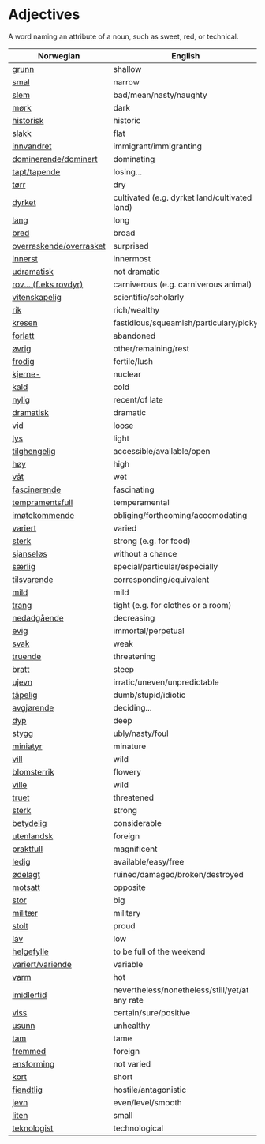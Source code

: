 # Adjectives

A word naming an attribute of a noun, such as sweet, red, or technical.

| Norwegian | English |
| --- | --- |
| [grunn](https://www.ordnett.no/search?language=no&phrase=grunn) | shallow |
| [smal](https://www.ordnett.no/search?language=no&phrase=smal) | narrow |
| [slem](https://www.ordnett.no/search?language=no&phrase=slem) | bad/mean/nasty/naughty |
| [mørk](https://www.ordnett.no/search?language=no&phrase=mørk) | dark |
| [historisk](https://www.ordnett.no/search?language=no&phrase=historisk) | historic |
| [slakk](https://www.ordnett.no/search?language=no&phrase=slakk) | flat |
| [innvandret](https://www.ordnett.no/search?language=no&phrase=innvandret) | immigrant/immigranting |
| [dominerende/dominert](https://www.ordnett.no/search?language=no&phrase=dominerende/dominert) | dominating |
| [tapt/tapende](https://www.ordnett.no/search?language=no&phrase=tapt/tapende) | losing... |
| [tørr](https://www.ordnett.no/search?language=no&phrase=tørr) | dry |
| [dyrket](https://www.ordnett.no/search?language=no&phrase=dyrket) | cultivated (e.g. dyrket land/cultivated land) |
| [lang](https://www.ordnett.no/search?language=no&phrase=lang) | long |
| [bred](https://www.ordnett.no/search?language=no&phrase=bred) | broad |
| [overraskende/overrasket](https://www.ordnett.no/search?language=no&phrase=overraskende/overrasket) | surprised |
| [innerst](https://www.ordnett.no/search?language=no&phrase=innerst) | innermost |
| [udramatisk](https://www.ordnett.no/search?language=no&phrase=udramatisk) | not dramatic |
| [rov... (f.eks rovdyr)](https://www.ordnett.no/search?language=no&phrase=rov...%20(f.eks%20rovdyr)) | carniverous (e.g. carniverous animal) |
| [vitenskapelig](https://www.ordnett.no/search?language=no&phrase=vitenskapelig) | scientific/scholarly |
| [rik](https://www.ordnett.no/search?language=no&phrase=rik) | rich/wealthy |
| [kresen](https://www.ordnett.no/search?language=no&phrase=kresen) | fastidious/squeamish/particulary/picky |
| [forlatt](https://www.ordnett.no/search?language=no&phrase=forlatt) | abandoned |
| [øvrig](https://www.ordnett.no/search?language=no&phrase=øvrig) | other/remaining/rest |
| [frodig](https://www.ordnett.no/search?language=no&phrase=frodig) | fertile/lush |
| [kjerne-](https://www.ordnett.no/search?language=no&phrase=kjerne-) | nuclear |
| [kald](https://www.ordnett.no/search?language=no&phrase=kald) | cold |
| [nylig](https://www.ordnett.no/search?language=no&phrase=nylig) | recent/of late |
| [dramatisk](https://www.ordnett.no/search?language=no&phrase=dramatisk) | dramatic |
| [vid](https://www.ordnett.no/search?language=no&phrase=vid) | loose |
| [lys](https://www.ordnett.no/search?language=no&phrase=lys) | light |
| [tilghengelig](https://www.ordnett.no/search?language=no&phrase=tilghengelig) | accessible/available/open |
| [høy](https://www.ordnett.no/search?language=no&phrase=høy) | high |
| [våt](https://www.ordnett.no/search?language=no&phrase=våt) | wet |
| [fascinerende](https://www.ordnett.no/search?language=no&phrase=fascinerende) | fascinating |
| [tempramentsfull](https://www.ordnett.no/search?language=no&phrase=tempramentsfull) | temperamental |
| [imøtekommende](https://www.ordnett.no/search?language=no&phrase=imøtekommende) | obliging/forthcoming/accomodating |
| [variert](https://www.ordnett.no/search?language=no&phrase=variert) | varied |
| [sterk](https://www.ordnett.no/search?language=no&phrase=sterk) | strong (e.g. for food) |
| [sjanseløs](https://www.ordnett.no/search?language=no&phrase=sjanseløs) | without a chance |
| [særlig](https://www.ordnett.no/search?language=no&phrase=særlig) | special/particular/especially |
| [tilsvarende](https://www.ordnett.no/search?language=no&phrase=tilsvarende) | corresponding/equivalent |
| [mild](https://www.ordnett.no/search?language=no&phrase=mild) | mild |
| [trang](https://www.ordnett.no/search?language=no&phrase=trang) | tight (e.g. for clothes or a room) |
| [nedadgående](https://www.ordnett.no/search?language=no&phrase=nedadgående) | decreasing |
| [evig](https://www.ordnett.no/search?language=no&phrase=evig) | immortal/perpetual |
| [svak](https://www.ordnett.no/search?language=no&phrase=svak) | weak |
| [truende](https://www.ordnett.no/search?language=no&phrase=truende) | threatening |
| [bratt](https://www.ordnett.no/search?language=no&phrase=bratt) | steep |
| [ujevn](https://www.ordnett.no/search?language=no&phrase=ujevn) | irratic/uneven/unpredictable |
| [tåpelig](https://www.ordnett.no/search?language=no&phrase=tåpelig) | dumb/stupid/idiotic |
| [avgjørende](https://www.ordnett.no/search?language=no&phrase=avgjørende) | deciding... |
| [dyp](https://www.ordnett.no/search?language=no&phrase=dyp) | deep |
| [stygg](https://www.ordnett.no/search?language=no&phrase=stygg) | ubly/nasty/foul |
| [miniatyr](https://www.ordnett.no/search?language=no&phrase=miniatyr) | minature |
| [vill](https://www.ordnett.no/search?language=no&phrase=vill) | wild |
| [blomsterrik](https://www.ordnett.no/search?language=no&phrase=blomsterrik) | flowery |
| [ville](https://www.ordnett.no/search?language=no&phrase=ville) | wild |
| [truet](https://www.ordnett.no/search?language=no&phrase=truet) | threatened |
| [sterk](https://www.ordnett.no/search?language=no&phrase=sterk) | strong |
| [betydelig](https://www.ordnett.no/search?language=no&phrase=betydelig) | considerable |
| [utenlandsk](https://www.ordnett.no/search?language=no&phrase=utenlandsk) | foreign |
| [praktfull](https://www.ordnett.no/search?language=no&phrase=praktfull) | magnificent |
| [ledig](https://www.ordnett.no/search?language=no&phrase=ledig) | available/easy/free |
| [ødelagt](https://www.ordnett.no/search?language=no&phrase=ødelagt) | ruined/damaged/broken/destroyed |
| [motsatt](https://www.ordnett.no/search?language=no&phrase=motsatt) | opposite |
| [stor](https://www.ordnett.no/search?language=no&phrase=stor) | big |
| [militær](https://www.ordnett.no/search?language=no&phrase=militær) | military |
| [stolt](https://www.ordnett.no/search?language=no&phrase=stolt) | proud |
| [lav](https://www.ordnett.no/search?language=no&phrase=lav) | low |
| [helgefylle](https://www.ordnett.no/search?language=no&phrase=helgefylle) | to be full of the weekend |
| [variert/variende](https://www.ordnett.no/search?language=no&phrase=variert/variende) | variable |
| [varm](https://www.ordnett.no/search?language=no&phrase=varm) | hot |
| [imidlertid](https://www.ordnett.no/search?language=no&phrase=imidlertid) | nevertheless/nonetheless/still/yet/at any rate |
| [viss](https://www.ordnett.no/search?language=no&phrase=viss) | certain/sure/positive |
| [usunn](https://www.ordnett.no/search?language=no&phrase=usunn) | unhealthy |
| [tam](https://www.ordnett.no/search?language=no&phrase=tam) | tame |
| [fremmed](https://www.ordnett.no/search?language=no&phrase=fremmed) | foreign |
| [ensforming](https://www.ordnett.no/search?language=no&phrase=ensforming) | not varied |
| [kort](https://www.ordnett.no/search?language=no&phrase=kort) | short |
| [fiendtlig](https://www.ordnett.no/search?language=no&phrase=fiendtlig) | hostile/antagonistic |
| [jevn](https://www.ordnett.no/search?language=no&phrase=jevn) | even/level/smooth |
| [liten](https://www.ordnett.no/search?language=no&phrase=liten) | small |
| [teknologist](https://www.ordnett.no/search?language=no&phrase=teknologist) | technological |

